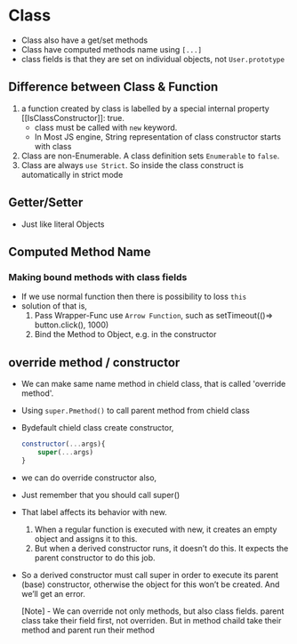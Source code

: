 # Class

- Class also have a get/set methods
- Class have computed methods name using `[...]`
- class fields is that they are set on individual objects, not `User.prototype`

## Difference between Class & Function

1. a function created by class is labelled by a special internal property [[IsClassConstructor]]: true.
   - class must be called with `new` keyword.
   - In Most JS engine, String representation of class constructor starts with class
2. Class are non-Enumerable. A class definition sets `Enumerable` to `false`.
3. Class are always `use Strict`. So inside the class construct is automatically in strict mode

## Getter/Setter

- Just like literal Objects

## Computed Method Name

### Making bound methods with class fields

- If we use normal function then there is possibility to loss `this`
- solution of that is,
  1. Pass Wrapper-Func use `Arrow Function`, such as setTimeout(()=> button.click(), 1000)
  2. Bind the Method to Object, e.g. in the constructor

## override method / constructor

- We can make same name method in chield class, that is called 'override method'.
- Using `super.Pmethod()` to call parent method from chield class
- Bydefault chield class create constructor,

  ```js
  constructor(...args){
      super(...args)
  }
  ```

- we can do override constructor also,
- Just remember that you should call super()
- That label affects its behavior with new.

  1. When a regular function is executed with new, it creates an empty object and assigns it to this.
  2. But when a derived constructor runs, it doesn’t do this. It expects the parent constructor to do this job.

- So a derived constructor must call super in order to execute its parent (base) constructor, otherwise the object for this won’t be created. And we’ll get an error.

  [Note] - We can override not only methods, but also class fields. parent class take their field first, not overriden. But in method chaild take their method and parent run their method
